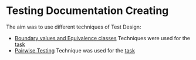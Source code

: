 # Testing Documentation Creating

The aim was to use different techniques of Test Design: 

 <ul>
<li>  <a href="https://docs.google.com/document/d/18lFtHNOJ1h2LxDpS58EJojt_vPziZKdQFfn6E_4L3j8/edit?usp=sharing">Boundary values and Equivalence classes</a> Techniques were used for the  <a href= "https://docs.google.com/spreadsheets/d/1JyZ0S2IdJTed6mU2Fj-TmXhLZ3UKmDLiQqr-577qUW0"> task </a>  </li> 
<li>  <a href="https://docs.google.com/document/d/18lFtHNOJ1h2LxDpS58EJojt_vPziZKdQFfn6E_4L3j8/edit?usp=sharing">Pairwise Testing</a> Technique was used for the <a href="https://docs.google.com/spreadsheets/d/1ZJJY1pXb_zjlANu1DSgWF26twURe07FPkjwPapqT6ys/edit?usp=sharing" > task </a> </li> 
</ul>
